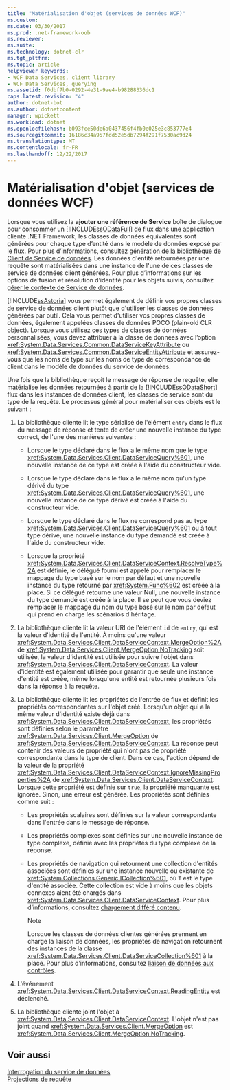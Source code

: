 ```yaml
---
title: "Matérialisation d'objet (services de données WCF)"
ms.custom: 
ms.date: 03/30/2017
ms.prod: .net-framework-oob
ms.reviewer: 
ms.suite: 
ms.technology: dotnet-clr
ms.tgt_pltfrm: 
ms.topic: article
helpviewer_keywords:
- WCF Data Services, client library
- WCF Data Services, querying
ms.assetid: f0dbf7b0-0292-4e31-9ae4-b98288336dc1
caps.latest.revision: "4"
author: dotnet-bot
ms.author: dotnetcontent
manager: wpickett
ms.workload: dotnet
ms.openlocfilehash: b093fce50de6a0437456f4fb0e025e3c853777e4
ms.sourcegitcommit: 16186c34a957fdd52e5db7294f291f7530ac9d24
ms.translationtype: MT
ms.contentlocale: fr-FR
ms.lasthandoff: 12/22/2017
---
```

# <a name="object-materialization-wcf-data-services"></a>Matérialisation d'objet (services de données WCF)
Lorsque vous utilisez la **ajouter une référence de Service** boîte de dialogue pour consommer un [!INCLUDE[ssODataFull](../../../../includes/ssodatafull-md.md)] de flux dans une application cliente .NET Framework, les classes de données équivalentes sont générées pour chaque type d’entité dans le modèle de données exposé par le flux. Pour plus d’informations, consultez [génération de la bibliothèque de Client de Service de données](../../../../docs/framework/data/wcf/generating-the-data-service-client-library-wcf-data-services.md). Les données d'entité retournées par une requête sont matérialisées dans une instance de l'une de ces classes de service de données client générées. Pour plus d’informations sur les options de fusion et résolution d’identité pour les objets suivis, consultez [gérer le contexte de Service de données](../../../../docs/framework/data/wcf/managing-the-data-service-context-wcf-data-services.md).  
  
 [!INCLUDE[ssAstoria](../../../../includes/ssastoria-md.md)] vous permet également de définir vos propres classes de service de données client plutôt que d'utiliser les classes de données générées par outil. Cela vous permet d'utiliser vos propres classes de données, également appelées classes de données POCO (plain-old CLR object). Lorsque vous utilisez ces types de classes de données personnalisées, vous devez attribuer à la classe de données avec l’option <xref:System.Data.Services.Common.DataServiceKeyAttribute> ou <xref:System.Data.Services.Common.DataServiceEntityAttribute> et assurez-vous que les noms de type sur les noms de type de correspondance de client dans le modèle de données du service de données.  
  
 Une fois que la bibliothèque reçoit le message de réponse de requête, elle matérialise les données retournées à partir de la [!INCLUDE[ssODataShort](../../../../includes/ssodatashort-md.md)] flux dans les instances de données client, les classes de service sont du type de la requête. Le processus général pour matérialiser ces objets est le suivant :  
  
1.  La bibliothèque cliente lit le type sérialisé de l'élément `entry` dans le flux du message de réponse et tente de créer une nouvelle instance du type correct, de l'une des manières suivantes :  
  
    -   Lorsque le type déclaré dans le flux a le même nom que le type <xref:System.Data.Services.Client.DataServiceQuery%601>, une nouvelle instance de ce type est créée à l'aide du constructeur vide.  
  
    -   Lorsque le type déclaré dans le flux a le même nom qu'un type dérivé du type <xref:System.Data.Services.Client.DataServiceQuery%601>, une nouvelle instance de ce type dérivé est créée à l'aide du constructeur vide.  
  
    -   Lorsque le type déclaré dans le flux ne correspond pas au type <xref:System.Data.Services.Client.DataServiceQuery%601> ou à tout type dérivé, une nouvelle instance du type demandé est créée à l'aide du constructeur vide.  
  
    -   Lorsque la propriété <xref:System.Data.Services.Client.DataServiceContext.ResolveType%2A> est définie, le délégué fourni est appelé pour remplacer le mappage du type basé sur le nom par défaut et une nouvelle instance du type retourné par <xref:System.Func%602> est créée à la place. Si ce délégué retourne une valeur Null, une nouvelle instance du type demandé est créée à la place. Il se peut que vous deviez remplacer le mappage du nom du type basé sur le nom par défaut qui prend en charge les scénarios d'héritage.  
  
2.  La bibliothèque cliente lit la valeur URI de l'élément `id` de `entry`, qui est la valeur d'identité de l'entité. À moins qu'une valeur <xref:System.Data.Services.Client.DataServiceContext.MergeOption%2A> de <xref:System.Data.Services.Client.MergeOption.NoTracking> soit utilisée, la valeur d'identité est utilisée pour suivre l'objet dans <xref:System.Data.Services.Client.DataServiceContext>. La valeur d'identité est également utilisée pour garantir que seule une instance d'entité est créée, même lorsqu'une entité est retournée plusieurs fois dans la réponse à la requête.  
  
3.  La bibliothèque cliente lit les propriétés de l'entrée de flux et définit les propriétés correspondantes sur l'objet créé. Lorsqu'un objet qui a la même valeur d'identité existe déjà dans <xref:System.Data.Services.Client.DataServiceContext>, les propriétés sont définies selon le paramètre <xref:System.Data.Services.Client.MergeOption> de <xref:System.Data.Services.Client.DataServiceContext>. La réponse peut contenir des valeurs de propriété qui n'ont pas de propriété correspondante dans le type de client. Dans ce cas, l'action dépend de la valeur de la propriété <xref:System.Data.Services.Client.DataServiceContext.IgnoreMissingProperties%2A> de <xref:System.Data.Services.Client.DataServiceContext>. Lorsque cette propriété est définie sur `true`, la propriété manquante est ignorée. Sinon, une erreur est générée. Les propriétés sont définies comme suit :  
  
    -   Les propriétés scalaires sont définies sur la valeur correspondante dans l'entrée dans le message de réponse.  
  
    -   Les propriétés complexes sont définies sur une nouvelle instance de type complexe, définie avec les propriétés du type complexe de la réponse.  
  
    -   Les propriétés de navigation qui retournent une collection d'entités associées sont définies sur une instance nouvelle ou existante de <xref:System.Collections.Generic.ICollection%601>, où `T` est le type d'entité associée. Cette collection est vide à moins que les objets connexes aient été chargés dans <xref:System.Data.Services.Client.DataServiceContext>. Pour plus d’informations, consultez [chargement différé contenu](../../../../docs/framework/data/wcf/loading-deferred-content-wcf-data-services.md).  
  
        > [!NOTE]
        >  Lorsque les classes de données clientes générées prennent en charge la liaison de données, les propriétés de navigation retournent des instances de la classe <xref:System.Data.Services.Client.DataServiceCollection%601> à la place. Pour plus d’informations, consultez [liaison de données aux contrôles](../../../../docs/framework/data/wcf/binding-data-to-controls-wcf-data-services.md).  
  
4.  L'événement <xref:System.Data.Services.Client.DataServiceContext.ReadingEntity> est déclenché.  
  
5.  La bibliothèque cliente joint l'objet à <xref:System.Data.Services.Client.DataServiceContext>. L'objet n'est pas joint quand <xref:System.Data.Services.Client.MergeOption> est <xref:System.Data.Services.Client.MergeOption.NoTracking>.  
  
## <a name="see-also"></a>Voir aussi  
 [Interrogation du service de données](../../../../docs/framework/data/wcf/querying-the-data-service-wcf-data-services.md)  
 [Projections de requête](../../../../docs/framework/data/wcf/query-projections-wcf-data-services.md)
